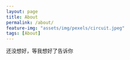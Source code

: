 ```yaml
---
layout: page
title: About
permalink: /about/
feature-img: "assets/img/pexels/circuit.jpeg"
tags: [About]
---
```



还没想好，等我想好了告诉你
 
